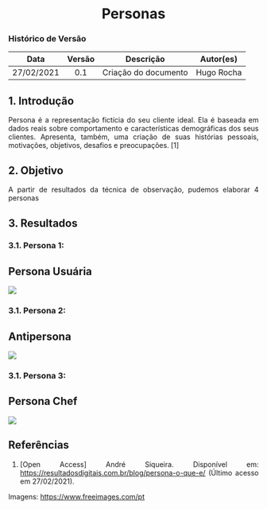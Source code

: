 # <center> Personas

### Histórico de Versão
|    Data    | Versão | Descrição            | Autor(es)       |
| :--------: | :----: | :------------------: | :-------------: |
| 27/02/2021 |  0.1   | Criação do documento | Hugo Rocha |

<div align="justify">

## 1. Introdução

Persona é a representação fictícia do seu cliente ideal. Ela é baseada em dados reais sobre comportamento e características demográficas dos seus clientes. Apresenta, também, uma criação de suas histórias pessoais, motivações, objetivos, desafios e preocupações. [1]



## 2. Objetivo

A partir de resultados da técnica de observação, pudemos elaborar 4 personas

## 3. Resultados

### 3.1. Persona 1: 
## Persona Usuária

<img src="https://github.com/Requisitos-de-Software/2020.2-PlantJammer/blob/master/docs/assets/images/gabrielaPersona.png?raw=true" />

### 3.1. Persona 2: 
## Antipersona
<img src="https://github.com/Requisitos-de-Software/2020.2-PlantJammer/blob/master/docs/assets/images/fernandaPersona.png?raw=true" />

### 3.1. Persona 3:
## Persona Chef 

<img src="https://github.com/Requisitos-de-Software/2020.2-PlantJammer/blob/master/docs/assets/images/paolaPersona.png?raw=true" />

## Referências

1. [Open Access] André Siqueira. Disponível em: https://resultadosdigitais.com.br/blog/persona-o-que-e/
(Último acesso em 27/02/2021).

Imagens: https://www.freeimages.com/pt

</div>